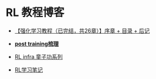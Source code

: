 

# RL 教程博客

- [【强化学习教程（已完结，共26章）】序章 + 目录 + 后记](https://zhuanlan.zhihu.com/p/15865727118)


- [**post training梳理**](https://tokens-for-thoughts.notion.site/post-training-101)



- [RL infra 童子功系列](https://zhuanlan.zhihu.com/p/1934767188528571355)


- [RL学习笔记](https://zhuanlan.zhihu.com/c_1955000107855480486)
